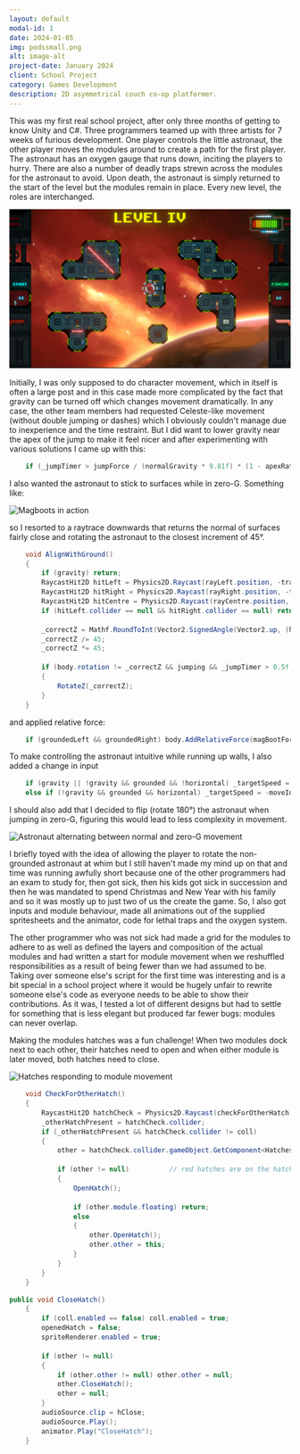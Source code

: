 ```yaml
---
layout: default
modal-id: 1
date: 2024-01-05
img: podssmall.png
alt: image-alt
project-date: January 2024
client: School Project
category: Games Development
description: 2D asymmetrical couch co-op platformer.
---
```


This was my first real school project, after only three months of getting to know Unity and C#. Three programmers teamed up
with three artists for 7 weeks of furious development. One player controls the little astronaut, the other player moves the modules
around to create a path for the first player. The astronaut has an oxygen gauge that runs down, inciting the players to hurry.
There are also a number of deadly traps strewn across the modules for the astronaut to avoid. Upon death, the astronaut is
simply returned to the start of the level but the modules remain in place. Every new level, the roles are interchanged.

![Full screenshot of 2-the-Pods](img/portfolio/Pods/Screenshot.png "Get to the pods!")

Initially, I was only supposed to do character movement, which in itself is often a large post and in this case made more
complicated by the fact that gravity can be turned off which changes movement dramatically. In any case, the other team
members had requested Celeste-like movement (without double jumping or dashes) which I obviously couldn't manage due to
inexperience and the time restraint. But I did want to lower gravity near the apex of the jump to make it feel nicer and
after experimenting with various solutions I came up with this:

````csharp
    if (_jumpTimer > jumpForce / (normalGravity * 9.81f) * (1 - apexRatio)) ChangeGravity(jumpApexGravity);
````

I also wanted the astronaut to stick to surfaces while in zero-G. Something like:

![Magboots in action](img/portfolio/Pods/magboots.gif "Making Kubrick proud!")

so I resorted to a raytrace downwards that returns the normal of surfaces fairly close and rotating the astronaut to the
closest increment of 45&deg;.

````csharp
    void AlignWithGround()
    {
        if (gravity) return;
        RaycastHit2D hitLeft = Physics2D.Raycast(rayLeft.position, -transform.up, rayLength, _layerMask);
        RaycastHit2D hitRight = Physics2D.Raycast(rayRight.position, -transform.up, rayLength, _layerMask);
        RaycastHit2D hitCentre = Physics2D.Raycast(rayCentre.position, -transform.up, rayLength, _layerMask);
        if (hitLeft.collider == null && hitRight.collider == null) return;

        _correctZ = Mathf.RoundToInt(Vector2.SignedAngle(Vector2.up, (hitLeft.normal + hitRight.normal + hitCentre.normal)/3));
        _correctZ /= 45;
        _correctZ *= 45;

        if (body.rotation != _correctZ && jumping && _jumpTimer > 0.5f || body.rotation != _correctZ && !jumping)
        {
            RotateZ(_correctZ);
        }
    }
````

and applied relative force:

````csharp
    if (groundedLeft && groundedRight) body.AddRelativeForce(magBootForce * Vector2.down, ForceMode2D.Force);
````

To make controlling the astronaut intuitive while running up walls, I also added a change in input

````csharp
    if (gravity || !gravity && grounded && !horizontal) _targetSpeed = moveInput.x * _speed;
    else if (!gravity && grounded && horizontal) _targetSpeed = -moveInput.y * _speed;
````

I should also add that I decided to flip (rotate 180&deg;) the astronaut when jumping in zero-G, figuring this would lead
to less complexity in movement.

![Astronaut alternating between normal and zero-G movement](img/portfolio/Pods/zerograv.gif "Gravity is toggled by the builder player.")

I briefly toyed with the idea of allowing the player to rotate the non-grounded astronaut
at whim but I still haven't made my mind up on that and time was running awfully short because one of the other
programmers had an exam to study for, then got sick, then his kids got sick in succession and then he was mandated to
spend Christmas and New Year with his family and so it was mostly up to just two of us the create the game. So, I also
got inputs and module behaviour, made all animations out of the supplied spritesheets and the animator, code for lethal
traps and the oxygen system.

The other programmer who was not sick had made a grid for the modules to adhere to as well as defined the layers and
composition of the actual modules and had written a start for module movement when we reshuffled responsibilities as a
result of being fewer than we had assumed to be. Taking over someone else's script for the first time was interesting
and is a bit special in a school project where it would be hugely unfair to rewrite someone else's code as everyone
needs to be able to show their contributions. As it was, I tested a lot of different designs but had to settle for
something that is less elegant but produced far fewer bugs: modules can never overlap.

Making the modules hatches was a fun challenge! When two modules dock next to each other, their hatches need to open
and when either module is later moved, both hatches need to close.

![Hatches responding to module movement](img/portfolio/Pods/hatches.gif "Not going to show you any bugs.")

````csharp
    void CheckForOtherHatch()
    {
        RaycastHit2D hatchCheck = Physics2D.Raycast(checkForOtherHatch.position, Vector2.zero, Mathf.Infinity, HATCHLAYER);
        _otherHatchPresent = hatchCheck.collider;
        if (_otherHatchPresent && hatchCheck.collider != coll)
        {
            other = hatchCheck.collider.gameObject.GetComponent<Hatches>();

            if (other != null)          // red hatches are on the hatch layer but have no script attached and can thus return null
            {
                OpenHatch();

                if (other.module.floating) return;
                else
                {
                    other.OpenHatch();
                    other.other = this;
                }
            }
        }
    }
````

````csharp
public void CloseHatch()
    {
        if (coll.enabled == false) coll.enabled = true;
        openedHatch = false;
        spriteRenderer.enabled = true;

        if (other != null)
        {
            if (other.other != null) other.other = null;
            other.CloseHatch();
            other = null;
        }
        audioSource.clip = hClose;
        audioSource.Play();
        animator.Play("CloseHatch");
    }
````

